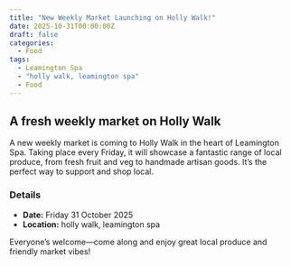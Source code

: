 ```yaml
---
title: "New Weekly Market Launching on Holly Walk!"
date: 2025-10-31T00:00:00Z
draft: false
categories:
  - Food
tags:
  - Leamington Spa
  - "holly walk, leamington spa"
  - Food
---
```


## A fresh weekly market on Holly Walk

A new weekly market is coming to Holly Walk in the heart of Leamington Spa. Taking place every Friday, it will showcase a fantastic range of local produce, from fresh fruit and veg to handmade artisan goods. It’s the perfect way to support and shop local.

### Details
- **Date:** Friday 31 October 2025
- **Location:** holly walk, leamington spa

Everyone’s welcome—come along and enjoy great local produce and friendly market vibes!